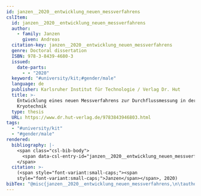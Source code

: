 ```yaml
---
id: janzen__2020__entwicklung_neuen_messverfahrens
cslItem:
  id: janzen__2020__entwicklung_neuen_messverfahrens
  author:
    - family: Janzen
      given: Andreas
  citation-key: janzen__2020__entwicklung_neuen_messverfahrens
  genre: Doctoral dissertation
  ISBN: 978-3-8439-4680-3
  issued:
    date-parts:
      - - "2020"
  keyword: "#university/kit;#gender/male"
  language: de
  publisher: Karlsruher Institut für Technologie / Verlag Dr. Hut
  title: >-
    Entwicklung eines neuen Messverfahrens zur Durchflussmessung in der
    Kryotechnik
  type: thesis
  URL: https://www.dr.hut-verlag.de/9783843946803.html
tags:
  - "#university/kit"
  - "#gender/male"
rendered:
  bibliography: |-
    <span class="csl-bib-body">
      <span data-csl-entry-id="janzen__2020__entwicklung_neuen_messverfahrens" class="csl-entry"><span class='author-bib'>Janzen</span>. <span class='date-bib'>(2020)</span>. <span class='title'><i><b><span style="font-style:normal;">Entwicklung eines neuen Messverfahrens zur Durchflussmessung in der Kryotechnik</span></b></i></span> [Doctoral dissertation, Karlsruher Institut für Technologie / Verlag Dr. Hut]. <span class='URL'><a href='https://www.dr.hut-verlag.de/9783843946803.html'>LINK</a></span></span>
    </span>
  citation: >-
    (<span style="font-variant:small-caps;"><span
    style="font-variant:small-caps;">Janzen</span></span>, 2020)
bibTex: "@misc{janzen__2020__entwicklung_neuen_messverfahrens,\n\tauthor = {Janzen, Andreas},\n\tisbn = {978-3-8439-4680-3},\n\tyear = {2020},\n\tschool = {Karlsruher Institut f{\\\" u}r Technologie / Verlag Dr. Hut},\n\ttitle = {Entwicklung eines neuen {Messverfahrens} zur {Durchflussmessung} in der {Kryotechnik}},\n\ttype = {Doctoral dissertation},\n\turl = {https://www.dr.hut-verlag.de/9783843946803.html},\n}\n\n"
---
```

